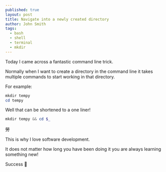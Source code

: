 ```yaml
---
published: true
layout: post
title: Navigate into a newly created directory
author: John Smith
tags:
  - bash
  - shell
  - terminal
  - mkdir
---
```

Today I came across a fantastic command line trick.

Normally when I want to create a directory in the command line it takes multiple commands to start working in that directory. 

For example: 

```powershell
mkdir tempy
cd tempy
```

Well that can be shortened to a one liner!

```powershell
mkdir tempy && cd $_
```

勞

This is why I love software development. 

It does not matter how long you have been doing it you are always learning something new!

Success 🎉
